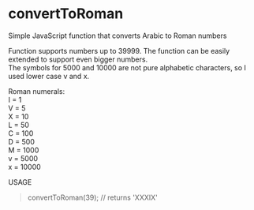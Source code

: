 # convertToRoman
Simple JavaScript function that converts Arabic to Roman numbers

Function supports numbers up to 39999. The function can be easily extended to support even bigger numbers.</br>
The symbols for 5000 and 10000 are not pure alphabetic characters, so I used lower case v and x.

Roman numerals: </br>
I = 1</br>
V = 5</br>
X = 10</br>
L = 50</br>
C = 100</br>
D = 500</br>
M = 1000</br>
v = 5000</br>
x = 10000

USAGE
> convertToRoman(39); // returns 'XXXIX'
